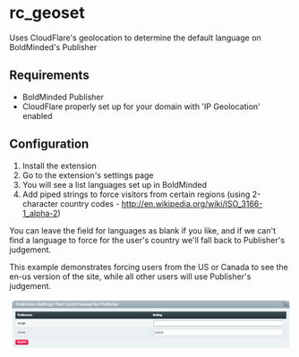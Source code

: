 rc_geoset
=========

Uses CloudFlare's geolocation to determine the default language on BoldMinded's Publisher


## Requirements
- BoldMinded Publisher
- CloudFlare properly set up for your domain with 'IP Geolocation' enabled

## Configuration
1. Install the extension
2. Go to the extension's settings page
3. You will see a list languages set up in BoldMinded
4. Add piped strings to force visitors from certain regions (using 2-character country codes - http://en.wikipedia.org/wiki/ISO_3166-1_alpha-2)

You can leave the field for languages as blank if you like, and if we can't find a language to force for the user's country we'll fall back to Publisher's judgement.

This example demonstrates forcing users from the US or Canada to see the en-us version of the site, while all other users will use Publisher's judgement.

![Example](/example.png)
